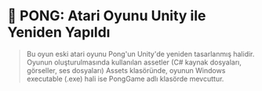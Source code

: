 # 🏐 PONG: Atari Oyunu Unity ile Yeniden Yapıldı
> Bu oyun eski atari oyunu Pong'un Unity'de yeniden tasarlanmış halidir. Oyunun oluşturulmasında kullanılan assetler (C# kaynak dosyaları, görseller, ses dosyaları) Assets klasöründe, oyunun Windows executable (.exe) hali ise PongGame adlı klasörde mevcuttur.
